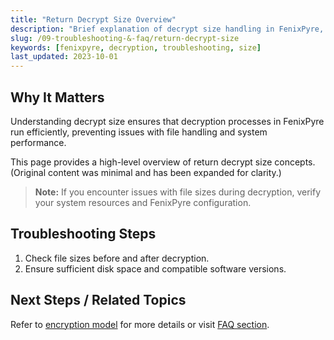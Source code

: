 ```yaml
---
title: "Return Decrypt Size Overview"
description: "Brief explanation of decrypt size handling in FenixPyre, including potential troubleshooting steps."
slug: /09-troubleshooting-&-faq/return-decrypt-size
keywords: [fenixpyre, decryption, troubleshooting, size]
last_updated: 2023-10-01
---
```


## Why It Matters
Understanding decrypt size ensures that decryption processes in FenixPyre run efficiently, preventing issues with file handling and system performance.

This page provides a high-level overview of return decrypt size concepts. (Original content was minimal and has been expanded for clarity.)

> **Note:** If you encounter issues with file sizes during decryption, verify your system resources and FenixPyre configuration.

## Troubleshooting Steps
1. Check file sizes before and after decryption.
2. Ensure sufficient disk space and compatible software versions.

## Next Steps / Related Topics
Refer to [encryption model](02-core-concepts/encryption-model.md) for more details or visit [FAQ section](09-troubleshooting-&-faq/index.md).